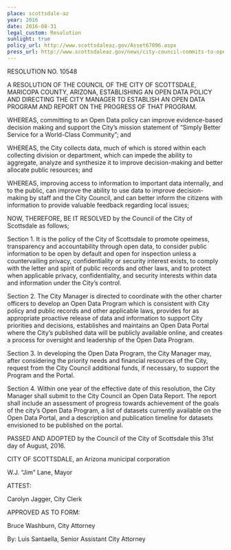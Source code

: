 ```yaml
---
place: scottsdale-az
year: 2016
date: 2016-08-31
legal_custom: Resolution
sunlight: true
policy_url: http://www.scottsdaleaz.gov/Asset67096.aspx
press_url: http://www.scottsdaleaz.gov/news/city-council-commits-to-open-data_s4_p24496
---
```


<p>RESOLUTION NO. 10548</p><p></p><p>A RESOLUTION OF THE COUNCIL OF THE CITY OF SCOTTSDALE, MARICOPA COUNTY, ARIZONA, ESTABLISHING AN OPEN DATA POLICY AND DIRECTING THE CITY MANAGER TO ESTABLISH AN OPEN DATA PROGRAM AND REPORT ON THE PROGRESS OF THAT PROGRAM.</p><p></p><p><span class="g-goals-and-values">WHEREAS, committing to an Open Data policy can improve evidence-based decision making and support the City’s mission statement of “Simply Better Service for a World-Class Community</span>”; and</p><p>WHEREAS, the City collects data, much of which is stored within each collecting division or department, which can impede the ability to aggregate, analyze and synthesize it to improve decision-making and better allocate public resources; and</p><p><span class="g-goals-and-values">WHEREAS, improving access to information to important data internally, and to the public, can improve the ability to use data to improve decision-making by staff and the City Council, and can better inform the citizens with information to provide valuable feedback regarding local issues</span>;</p><p>NOW, THEREFORE, BE IT RESOLVED by the Council of the City of Scottsdale as follows;</p><p>Section 1. <span class="g-proactive-release"><span class="g-sensitive-information">It is the policy of the City of Scottsdale to promote opeimess, transparency and accountability through open data, to consider public information to be open by default and open for inspection unless a countervailing privacy, confidentiality or security interest exists, to comply with the letter and spirit of public records and other laws, and to protect when applicable privacy, confidentiality, and security interests within data and information under the City’s control.</span></p><p>Section 2. <span class="g-build-on-precedent"><span class="g-data-portals-and-websites"><span class="g-oversight-authority">The City Manager is directed to coordinate with the other charter officers to develop an Open Data Program which is consistent with City policy and public records and other applicable laws, provides for as appropriate proactive release of data and information to support City priorities and decisions, establishes and maintains an Open Data Portal where the City’s published data will be publicly available online, and creates a process for oversight and leadership of the Open Data Program</span></span></span>.</span></p><p>Section 3. <span class="g-funding">In developing the Open Data Program, the City Manager may, after considering the priority needs and financial resources of the City, request from the City Council additional funds, if necessary, to support the Program and the Portal</span>.</p><p>Section 4. <span class="g-real-time-updates"><span class="g-timelines"><span class="g-future-review">Within one year of the effective date of this resolution, the City Manager shall submit to the City Council an Open Data Report. The report shall include an assessment of progress towards achievement of the goals of the city’s Open Data Program, a list of datasets currently available on the Open Data Portal, and a description and publication timeline for datasets envisioned to be published on the portal.</span></span></span></p><p></p><p>PASSED AND ADOPTED by the Council of the City of Scottsdale this 31st day of August, 2016.</p><p></p><p>CITY OF SCOTTSDALE, an Arizona municipal corporation</p><p>W.J. “Jim” Lane, Mayor</p><p></p><p>ATTEST:</p><p>Carolyn Jagger, City Clerk</p><p></p><p>APPROVED AS TO FORM:</p><p>Bruce Washburn, City Attorney</p><p>By: Luis Santaella, Senior Assistant City Attorney</p>

